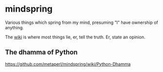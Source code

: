 # mindspring

Various things which spring from my mind, presuming "I" have ownership of anything.

The [wiki](https://github.com/metaperl/mindspring/wiki) is where most things lie, er, tell the truth. Er, state an opinion.

## The dhamma of Python
https://github.com/metaperl/mindspring/wiki/Python-Dhamma

